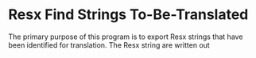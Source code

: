 

# Resx Find Strings To-Be-Translated

The primary purpose of this program is to export Resx strings that have been identified for translation. The Resx string are written out 

